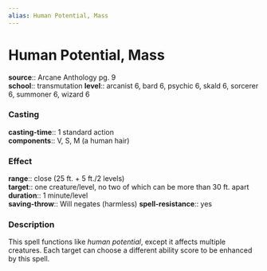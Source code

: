 ```yaml
---
alias: Human Potential, Mass
---
```


# Human Potential, Mass 

**source**:: Arcane Anthology pg. 9  
**school**:: transmutation
**level**:: arcanist 6, bard 6, psychic 6, skald 6, sorcerer 6, summoner 6, wizard 6

### Casting 

**casting-time**:: 1 standard action  
**components**:: V, S, M (a human hair)

### Effect 

**range**:: close (25 ft. + 5 ft./2 levels)  
**target**:: one creature/level, no two of which can be more than 30 ft. apart  
**duration**:: 1 minute/level  
**saving-throw**:: Will negates (harmless)
**spell-resistance**:: yes

### Description 

This spell functions like *human potential*, except it affects multiple creatures. Each target can choose a different ability score to be enhanced by this spell.
